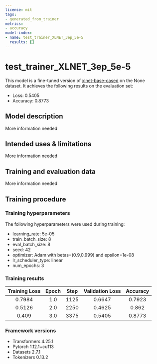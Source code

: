 ```yaml
---
license: mit
tags:
- generated_from_trainer
metrics:
- accuracy
model-index:
- name: test_trainer_XLNET_3ep_5e-5
  results: []
---
```


<!-- This model card has been generated automatically according to the information the Trainer had access to. You
should probably proofread and complete it, then remove this comment. -->

# test_trainer_XLNET_3ep_5e-5

This model is a fine-tuned version of [xlnet-base-cased](https://huggingface.co/xlnet-base-cased) on the None dataset.
It achieves the following results on the evaluation set:
- Loss: 0.5405
- Accuracy: 0.8773

## Model description

More information needed

## Intended uses & limitations

More information needed

## Training and evaluation data

More information needed

## Training procedure

### Training hyperparameters

The following hyperparameters were used during training:
- learning_rate: 5e-05
- train_batch_size: 8
- eval_batch_size: 8
- seed: 42
- optimizer: Adam with betas=(0.9,0.999) and epsilon=1e-08
- lr_scheduler_type: linear
- num_epochs: 3

### Training results

| Training Loss | Epoch | Step | Validation Loss | Accuracy |
|:-------------:|:-----:|:----:|:---------------:|:--------:|
| 0.7984        | 1.0   | 1125 | 0.6647          | 0.7923   |
| 0.5126        | 2.0   | 2250 | 0.4625          | 0.862    |
| 0.409         | 3.0   | 3375 | 0.5405          | 0.8773   |


### Framework versions

- Transformers 4.25.1
- Pytorch 1.12.1+cu113
- Datasets 2.7.1
- Tokenizers 0.13.2
